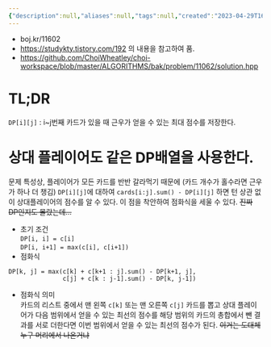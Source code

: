 ```yaml
---
{"description":null,"aliases":null,"tags":null,"created":"2023-04-29T16:19:33","updated":"2023-07-15T21:30:22","title":"11602 카드게임","dg-publish":true,"permalink":"/docs/algorithms/11602/","dgPassFrontmatter":true}
---
```


- boj.kr/11602
- https://studykty.tistory.com/192 의 내용을 참고하여 품.
- https://github.com/ChoiWheatley/choi-workspace/blob/master/ALGORITHMS/bak/problem/11062/solution.hpp

# TL;DR

`DP[i][j]` : i~j번째 카드가 있을 때 근우가 얻을 수 있는 최대 점수를 저장한다.

# 상대 플레이어도 같은 DP배열을 사용한다.

문제 특성상, 플레이어가 모든 카드를 반반 갈라먹기 때문에 (카드 개수가 홀수라면 근우가 하나 더 챙김) `DP[i][j]`에 대하여 `cards[i:j].sum() - DP[i][j]` 하면 턴 상관 없이 상대플레이어의 점수를 알 수 있다. 이 점을 착안하여 점화식을 세울 수 있다. ~~진짜 DP인지도 몰랐는데...~~

- 초기 조건  
`DP[i, i] = c[i]`  
`DP[i, i+1] = max(c[i], c[i+1])`
- 점화식

```
DP[k, j] = max(c[k] + c[k+1 : j].sum() - DP[k+1, j],
			   c[j] + c[k : j-1].sum() - DP[k, j-1])
```

- 점화식 의미  
카드의 리스트 중에서 맨 왼쪽 `c[k]` 또는 맨 오른쪽 `c[j]` 카드를 뽑고 상대 플레이어가 다음 범위에서 얻을 수 있는 최선의 점수를 해당 범위의 카드의 총합에서 뺀 결과를 서로 더한다면 이번 범위에서 얻을 수 있는 최선의 점수가 된다. ~~이거는 도대체 누구 머리에서 나온거냐~~
